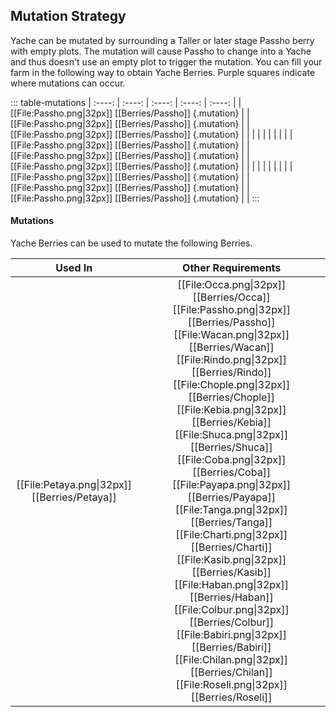 ## Mutation Strategy

Yache can be mutated by surrounding a Taller or later stage Passho berry with empty plots. The mutation will cause Passho to change into a Yache and thus doesn't use an empty plot to trigger the mutation. You can fill your farm in the following way to obtain Yache Berries. Purple squares indicate where mutations can occur.

::: table-mutations
| :----: | :----: | :----: | :----: | :----: |
| [[File:Passho.png\|32px]] [[Berries/Passho]] {.mutation} |  | [[File:Passho.png\|32px]] [[Berries/Passho]] {.mutation} |  | [[File:Passho.png\|32px]] [[Berries/Passho]] {.mutation} | |
| | | |  |  | |
| [[File:Passho.png\|32px]] [[Berries/Passho]] {.mutation} |  | [[File:Passho.png\|32px]] [[Berries/Passho]] {.mutation} |  | [[File:Passho.png\|32px]] [[Berries/Passho]] {.mutation} | |
| | | |  |  | |
| [[File:Passho.png\|32px]] [[Berries/Passho]] {.mutation} |  | [[File:Passho.png\|32px]] [[Berries/Passho]] {.mutation} |  | [[File:Passho.png\|32px]] [[Berries/Passho]] {.mutation} | |
:::

#### Mutations
Yache Berries can be used to mutate the following Berries.

| Used In                                       | Other Requirements |
| :---:                                         | :---: |
| [[File:Petaya.png\|32px]] [[Berries/Petaya]]  | [[File:Occa.png\|32px]] [[Berries/Occa]] [[File:Passho.png\|32px]] [[Berries/Passho]] [[File:Wacan.png\|32px]] [[Berries/Wacan]] [[File:Rindo.png\|32px]] [[Berries/Rindo]] [[File:Chople.png\|32px]] [[Berries/Chople]] [[File:Kebia.png\|32px]] [[Berries/Kebia]] [[File:Shuca.png\|32px]] [[Berries/Shuca]] [[File:Coba.png\|32px]] [[Berries/Coba]] [[File:Payapa.png\|32px]] [[Berries/Payapa]] [[File:Tanga.png\|32px]] [[Berries/Tanga]] [[File:Charti.png\|32px]] [[Berries/Charti]] [[File:Kasib.png\|32px]] [[Berries/Kasib]] [[File:Haban.png\|32px]] [[Berries/Haban]] [[File:Colbur.png\|32px]] [[Berries/Colbur]] [[File:Babiri.png\|32px]] [[Berries/Babiri]] [[File:Chilan.png\|32px]] [[Berries/Chilan]] [[File:Roseli.png\|32px]] [[Berries/Roseli]] |